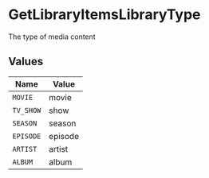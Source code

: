 # GetLibraryItemsLibraryType

The type of media content



## Values

| Name      | Value     |
| --------- | --------- |
| `MOVIE`   | movie     |
| `TV_SHOW` | show      |
| `SEASON`  | season    |
| `EPISODE` | episode   |
| `ARTIST`  | artist    |
| `ALBUM`   | album     |